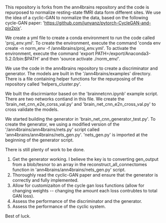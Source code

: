 This repository is forks from the ann4brains repository and the code is repurposed to normalize resting-state fMRI data form different sites.
We use the idea of a cyclic-GAN to normalize the data, based on the following cycle-GAN paper: 'https://github.com/junyanz/pytorch-CycleGAN-and-pix2pix'.

We create a yml file to create a conda environment to run the code called 'proj_env.yml'. To create the environment, execute the command 'conda env create -n norm_env -f /ann4brains/proj_env.yml'. 
To activate the environment, execute the command 'export PATH=/export/Anaconda3-5.2.0/bin:$PATH' and then 'source activate ./norm_env/'. 

We use the code in the ann4brains repository to create a discriminator and generator. The models are built in the '/ann4brains/examples' directory.
There is a file containing helper functions for the repurposing of the repository called 'helpers_cluster.py'.

We built the discirmiantor based on the 'brainnetcnn.ipynb' example script. There are two networks contiand in this file.
We create the 'brain_net_cnn_e2e_corss_val.py' and 'brain_net_cnn_e2n_cross_val.py' to cross validate the models.

We started building the generator in 'brain_net_cnn_generator_test.py'. To create the generator, we using a modified version of the 
'/ann4brains/ann4brains/nets.py' script called 'ann4brains/ann4brains/nets_gen.py'. 'nets_gen.py' is imported at the beginning of the generator script.

There is still plenty of work to be done.
1) Get the generator working. I believe the key is to converting gen_output from a blob/tesnor to an array in the reconstruct_all_connectomes function in 'ann4brains/ann4brains/nets_gen.py' script. 
2) Thoroughly read the cyclic-GAN paper and ensure that the generator is correctly and fully implemented.
3) Allow for customizaiton of the cycle gan loss functions (allow for changing weights -- changing the amount each loss contrubtes to total GAN loss).
4) Assess the performance of the discriminator and the generator.
5) Assess the performance of the cyclic system.

Best of luck.
